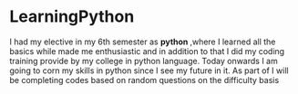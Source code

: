 # LearningPython
I had my elective in my 6th semester as <b> python </b>,where I learned all the basics while made me enthusiastic
and in addition to that I did my coding training provide by my college in python language.
Today onwards I am going to corn my skills in python since I see my future in it.
As part of I will be completing codes based on random questions on the difficulty basis

